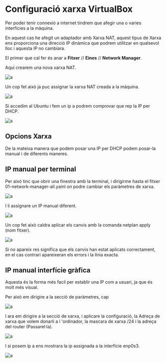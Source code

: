 # Configuració xarxa VirtualBox

Per poder tenir connexió a internet tindrem que afegir una o varies interfícies a la màquina.

En aquest cas he afegit un adaptador amb Xarxa NAT, aquest tipus de Xarxa ens proporciona una direcció IP dinàmica que podrem utilitzar en qualsevol lloc i aquesta IP no cambiara.

El primer que cal fer és anar a  **Fitxer** // **Eines** //  **Network Manager**.

Aquí crearem una nova xarxa NAT.

![a](/img/xarxanat.png)


Un cop fet això ja puc assignar la xarxa NAT creada a la màquina.

![a](/img/xarxa.png)

Si accedim al Ubuntu i fem un ip a podrem comprovar que rep la IP per DHCP.

![a](/img/ips.png)


## Opcions Xarxa 

De la mateixa manera que podem posar una IP per DHCP podem posar-la manual i de diferents maneres.


## IP manual per terminal

Per aixó tinc que obrir una finestra amb la terminal, i dirigirme hasta el fitxer 01-network-manager-all.yaml on podre cambiar els paràmetres de xarxa.

![a](/img/ruta.png)

I li assignare un IP manual diferent.

![a](/img/netplanmanual.png)

Un cop fet això caldra aplicar els canvis amb la comanda netplan apply (nom fitxer).

![a](/img/guardar.png)

Si no apareix res significa que els canvis han estat aplicats correctament, en el cas contrari apareixeran els errors i la línia exacta.

## IP manual interfície gràfica 

Aquesta és la forma més facil per establir una IP com a usuari, ja que és molt més visual.

 Per això em dirigire a la secció de paràmetres, cap

 ![a](/img/m.png)

 
 I ara em dirigire a la secció de xarxa, i aplicare la configuració, la Adreça de xarxa que volem donarli a l 'ordinador, la mascara de xarxa /24 i la adreça del router  (Passarel·la).

 ![a](/img/cable.png)


 I si posem ip a ens mostrara la ip assignada a la interfície enp0s3.

 ![a](/img/c.png)
